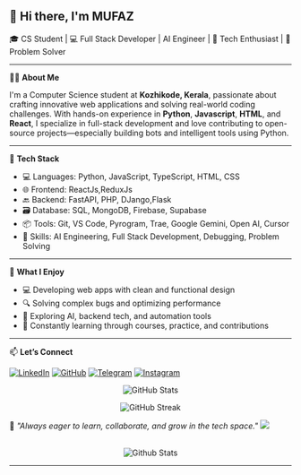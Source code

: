 ## 👋 Hi there, I'm MUFAZ

🎓 CS Student | 💻 Full Stack Developer | AI Engineer | 🤖 Tech Enthusiast | 🧠 Problem Solver

---

🧑‍💻 **About Me**

I'm a Computer Science student at **Kozhikode, Kerala**, passionate about crafting innovative web applications and solving real-world coding challenges.
With hands-on experience in **Python**, **Javascript**, **HTML**, and **React**, I specialize in full-stack development and love contributing to open-source projects—especially building bots and intelligent tools using Python.

---

🔧 **Tech Stack**

- 💻 Languages: Python, JavaScript, TypeScript, HTML, CSS
- 🌐 Frontend: ReactJs,ReduxJs
- 🔙 Backend: FastAPI, PHP, DJango,Flask
- 🗃️ Database: SQL, MongoDB, Firebase, Supabase
- 📦 Tools: Git, VS Code, Pyrogram, Trae, Google Gemini, Open AI, Cursor
- 🧠 Skills: AI Engineering, Full Stack Development, Debugging, Problem Solving

---

🚀 **What I Enjoy**

- 💻 Developing web apps with clean and functional design
- 🔍 Solving complex bugs and optimizing performance
- 🚀 Exploring AI, backend tech, and automation tools
- 🧠 Constantly learning through courses, practice, and contributions

---

📫 **Let’s Connect**

[![LinkedIn](https://img.shields.io/badge/LinkedIn-0077B5?style=for-the-badge&logo=linkedin&logoColor=white)](https://www.linkedin.com/in/mufazvk)
[![GitHub](https://img.shields.io/badge/GitHub-181717?style=for-the-badge&logo=github&logoColor=white)](https://github.com/mufaz-vk)
[![Telegram](https://img.shields.io/badge/Telegram-2CA5E0?style=for-the-badge&logo=telegram&logoColor=white)](https://telegram.me/realmufaz)
[![Instagram](https://img.shields.io/badge/Instagram-E4405F?style=for-the-badge&logo=instagram&logoColor=white)](https://instagram.com/_MUFAZZ)

<!-- Github Stats 1-->
<p align="center">
  <img src="https://github-readme-stats.vercel.app/api?username=mufaz-vk&show_icons=true&title_color=7A7ADB&icon_color=2234AE&text_color=D3D3D3&bg_color=0,000000,130F40&locale=en" alt="GitHub Stats" />
</p>


<!-- Github Stats 2-->
<p align="center">
       <img src="https://github-readme-streak-stats.herokuapp.com/?user=mufaz-vk&background=000000&stroke=130F40&ring=2234AE&fire=D3D3D3&currStreakNum=D3D3D3&sideNums=D3D3D3&currStreakLabel=D3D3D3&sideLabels=D3D3D3&dates=D3D3D3" alt="GitHub Streak" />






💬 *"Always eager to learn, collaborate, and grow in the tech space."*
<img src="https://user-images.githubusercontent.com/73097560/115834477-dbab4500-a447-11eb-908a-139a6edaec5c.gif"><br><br>

<!--Footer GIF-->
<p align="center">
    <img src="https://raw.githubusercontent.com/bornmay/bornmay/Update/svg/Bottom.svg" alt="Github Stats" />
</p>

---
